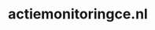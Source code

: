 ---
layout: post
title:  "actiemonitoringce.nl"
internal_url:  "/data/actiemonitoringce.nl.html"
categories: dutchgov
---